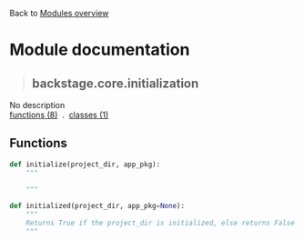 Back to [Modules overview](https://github.com/pyrustic/backstage/blob/master/docs/modules/README.md)
  
# Module documentation
>## backstage.core.initialization
No description
<br>
[functions (8)](https://github.com/pyrustic/backstage/blob/master/docs/modules/content/backstage.core.initialization/functions.md) &nbsp;.&nbsp; [classes (1)](https://github.com/pyrustic/backstage/blob/master/docs/modules/content/backstage.core.initialization/classes.md)


## Functions
```python
def initialize(project_dir, app_pkg):
    """
    
    """

```

```python
def initialized(project_dir, app_pkg=None):
    """
    Returns True if the project_dir is initialized, else returns False
    """

```

